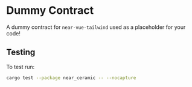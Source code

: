 # Dummy Contract

A dummy contract for `near-vue-tailwind` used as a placeholder for your code!

## Testing
To test run:
```bash
cargo test --package near_ceramic -- --nocapture
```
